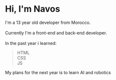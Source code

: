 # Hi, I'm Navos

I'm a 13 year old developer from Morocco.<br><br>
Currently I'm a front-end and back-end developer.<br><br>
In the past year i learned:<br>
> HTML<br>
> CSS<br>
> JS<br>

My plans for the next year is to learn AI and robotics
